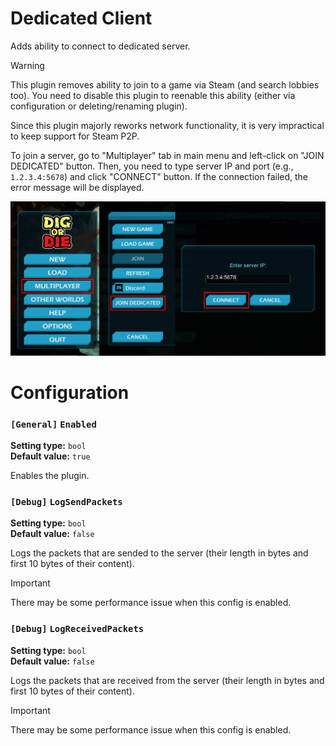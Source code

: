 
# Dedicated Client

Adds ability to connect to dedicated server.

> [!WARNING]
> This plugin removes ability to join to a game via Steam (and search lobbies too).
> You need to disable this plugin to reenable this ability (either via configuration or deleting/renaming plugin).
> 
> Since this plugin majorly reworks network functionality, it is very impractical to keep support for Steam P2P.

To join a server, go to "Multiplayer" tab in main menu and left-click on "JOIN DEDICATED" button.
Then, you need to type server IP and port (e.g., `1.2.3.4:5678`) and click "CONNECT" button.
If the connection failed, the error message will be displayed.

![Guide](readme-res/connect-to-server-guide.png)

# Configuration

### `[General]` `Enabled`

**Setting type:** `bool` \
**Default value:** `true`

Enables the plugin.

### `[Debug]` `LogSendPackets`

**Setting type:** `bool` \
**Default value:** `false`

Logs the packets that are sended to the server (their length in bytes and first 10 bytes of their content).

> [!IMPORTANT]
> There may be some performance issue when this config is enabled.

### `[Debug]` `LogReceivedPackets`

**Setting type:** `bool` \
**Default value:** `false`

Logs the packets that are received from the server (their length in bytes and first 10 bytes of their content).

> [!IMPORTANT]
> There may be some performance issue when this config is enabled.
